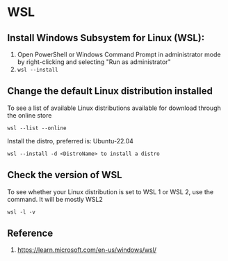 # WSL

## Install Windows Subsystem for Linux (WSL):

1. Open PowerShell or Windows Command Prompt in administrator mode by right-clicking and selecting "Run as administrator"
2. `wsl --install`

 
## Change the default Linux distribution installed

To see a list of available Linux distributions available for download through the online store

```
wsl --list --online
```

Install the distro, preferred is: Ubuntu-22.04

```
wsl --install -d <DistroName> to install a distro
```
 
## Check the version of WSL

To see whether your Linux distribution is set to WSL 1 or WSL 2, use the command. It will be mostly WSL2
```
wsl -l -v
```

## Reference

1. https://learn.microsoft.com/en-us/windows/wsl/
